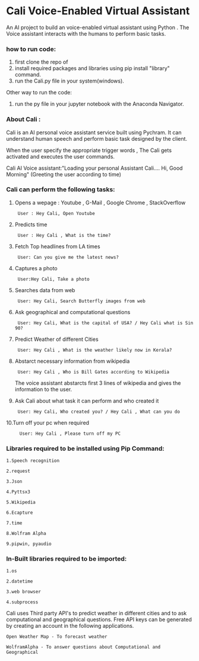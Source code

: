 # Cali Voice-Enabled Virtual Assistant

An AI project to build an voice-enabled virtual assistant using Python . The Voice assistant interacts with the humans to perform basic tasks.


### how to run code:
1. first clone the repo of
2. install required packages and libraries using pip install "library" command.
2. run the Cali.py file in your system(windows). 

 Other way to run the code:

1. run the py file in your jupyter notebook with the Anaconda Navigator.

### About Cali :

<!-- ![Cali Demo](https://) -->
Cali is an AI personal voice assistant service built using Pychram. It can understand human speech and perform basic task designed by the client.

When the user specify the appropriate trigger words , The Cali gets activated and executes the user commands.


Cali AI Voice assistant:"Loading your personal Assistant Cali....
                          Hi, Good Morning" (Greeting the user according to time)



### Cali can perform the following tasks:


1. Opens a wepage : Youtube , G-Mail , Google Chrome , StackOverflow 
	
	
		User : Hey Cali, Open Youtube
		
		
2. Predicts time 
	
	
		User : Hey Cali , What is the time?
		
		
3. Fetch Top headlines from LA times
	
         
		User: Can you give me the latest news?
		
		
4. Captures a photo
	
  		
		User:Hey Cali, Take a photo
		
		
5. Searches data from web
	
   		
		User: Hey Cali, Search Butterfly images from web
		
		
6. Ask geographical and computational questions
	
  	 	
		User: Hey Cali, What is the capital of USA? / Hey Cali what is Sin 90?
		
		
7. Predict Weather of different Cities
   		
	
		User: Hey Cali , What is the weather likely now in Kerala?
		
	
8. Abstarct necessary information from wikipedia
	
   		
		User: Hey Cali , Who is Bill Gates according to Wikipedia
		
		
   The voice assistant abstarcts first 3 lines of wikipedia and gives the information to the user.
	
	
9. Ask Cali about what task it can perform and who created it
	
   		
	  	User: Hey Cali, Who created you? / Hey Cali , What can you do
		
		
10.Turn off your pc when required
   		

   		 User: Hey Cali , Please turn off my PC



### Libraries required to be installed using Pip Command:
	
	1.Speech recognition
	
	2.request
	
	3.Json
	
 	4.Pyttsx3
	
	5.Wikipedia
	
	6.Ecapture
	
	7.time
	
	8.Wolfram Alpha

	9.pipwin, pyaudio


### In-Built libraries required to be imported:

	1.os
	
	2.datetime
	
	3.web browser
	
	4.subprocess



Cali uses Third party API's to predict weather in different cities and to ask computational and geographical questions. 
Free API keys can be generated by creating an account in the following applications.  
	
	Open Weather Map - To forecast weather
	
	WolframAlpha - To answer questions about Computational and Geographical
	